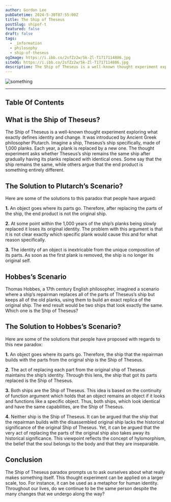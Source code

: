 ```yaml
---
author: Gordon Lee
pubDatetime: 2024-5-30T07:55:00Z
title: The Ship of Theseus
postSlug: shipof-t
featured: false
draft: false
tags:
  - _information
  - philosophy
  - ship-of-theseus
ogImage: https://i.ibb.co/2sfZz2w/5k-Zl-T1717114886.jpg
siteOG: https://i.ibb.co/2sfZz2w/5k-Zl-T1717114886.jpg
description: The Ship of Theseus is a well-known thought experiment exploring what exactly defines identity and change.
---
```


<img src="https://i.ibb.co/2sfZz2w/5k-Zl-T1717114886.jpg" alt="something">

---

## Table Of Contents

## What is the Ship of Theseus?

The Ship of Theseus is a well-known thought experiment exploring what exactly defines identity and change. It was introduced by Ancient Greek philosopher Plutarch. Imagine a ship, Theseus’s ship specifically, made of 1,000 planks. Each year, a plank is replaced by a new one. The thought experiment asks whether Theseus’s ship remains the same ship after gradually having its planks replaced with identical ones. Some say that the ship remains the same, while others argue that the end product is something entirely different.

## The Solution to Plutarch’s Scenario?

Here are some of the solutions to this paradox that people have argued:

**1.** An object goes where its parts go. Therefore, after replacing the parts of the ship, the end product is not the original ship.

**2.** At some point within the 1,000 years of the ship’s planks being slowly replaced it loses its original identity. The problem with this argument is that it is not clear exactly which specific plank would cause this and for what reason specifically.

**3.** The identity of an object is inextricable from the unique composition of its parts. As soon as the first plank is removed, the ship is no longer its original self.

## Hobbes’s Scenario

Thomas Hobbes, a 17th century English philosopher, imagined a scenario where a ship’s repairman replaces all of the parts of Theseus’s ship but keeps all of the old planks, using them to build an exact replica of the original ship. The end result would be two ships that look exactly the same. Which one is the Ship of Theseus?

## The Solution to Hobbes’s Scenario?

Here are some of the solutions that people have proposed with regards to this new paradox:

**1.** An object goes where its parts go. Therefore, the ship that the repairman builds with the parts from the original ship is the Ship of Theseus.

**2.** The act of replacing each part from the original ship of Theseus maintains the ship’s identity. Through this lens, the ship that got its parts replaced is the Ship of Theseus.

**3.** Both ships are the Ship of Theseus. This idea is based on the continuity of function argument which holds that an object remains an object if it looks and functions like a specific object. Thus, both ships, which look identical and have the same capabilities, are the Ship of Theseus.

**4.** Neither ship is the Ship of Theseus. It can be argued that the ship that the repairman builds with the disassembled original ship lacks the historical significance of the original Ship of Theseus. Yet, it can be argued that the very act of replacing the parts of the original ship also takes away its historical significance. This viewpoint reflects the concept of hylomorphism, the belief that the soul belongs to the body and that they are inseparable.

## Conclusion

The Ship of Theseus paradox prompts us to ask ourselves about what really makes something itself. This thought experiment can be applied on a larger scale, too. For instance, it can be used as a metaphor for human identity. Throughout our lives, do we continue to be the same person despite the many changes that we undergo along the way?
